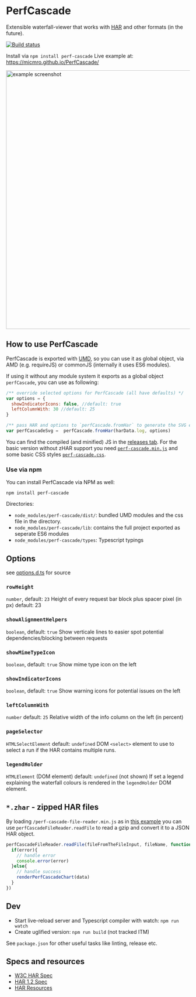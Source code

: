 # PerfCascade
Extensible waterfall-viewer that works with [HAR](http://www.softwareishard.com/blog/har-12-spec/) and other formats (in the future).

[![Build status][travis-image]][travis-url]

Install via `npm install perf-cascade`
Live example at: https://micmro.github.io/PerfCascade/

<img src="https://raw.githubusercontent.com/micmro/PerfCascade/gh-pages/img/PerfCascade-sample2.png" alt="example screenshot" width="704" height="707">

## How to use PerfCascade
PerfCascade is exported with [UMD](https://github.com/umdjs/umd), so you can use it as global object, via AMD (e.g. requireJS) or commonJS (internally it uses ES6 modules).

If using it without any module system it exports as a global object `perfCascade`, you can use as following:
```javascript
/** override selected options for PerfCascade (all have defaults) */
var options = {
  showIndicatorIcons: false, //default: true
  leftColumnWith: 30 //default: 25
}

/** pass HAR and options to `perfCascade.fromHar` to generate the SVG element*/
var perfCascadeSvg =  perfCascade.fromHar(harData.log, options)
```

You can find the compiled (and minified) JS in the [releases tab](https://github.com/micmro/PerfCascade/releases). For the basic version without zHAR support you need [`perf-cascade.min.js`](https://github.com/micmro/PerfCascade/blob/release/perf-cascade.min.js) and some basic CSS styles [`perf-cascade.css`](https://github.com/micmro/PerfCascade/blob/release/perf-cascade.css).

### Use via npm
You can install PerfCascade via NPM as well:
```
npm install perf-cascade
```

Directories:
- `node_modules/perf-cascade/dist/`: bundled UMD modules and the css file in the directory.
- `node_modules/perf-cascade/lib`: contains the full project exported as seperate ES6 modules
- `node_modules/perf-cascade/types`: Typescript typings

## Options
see [options.d.ts](https://github.com/micmro/PerfCascade/blob/master/src/ts/typing/options.ts) for source

### `rowHeight`
`number`, default: `23`
Height of every request bar block plus spacer pixel (in px) default: 23

### `showAlignmentHelpers`
`boolean`, default: `true`
Show verticale lines to easier spot potential dependencies/blocking between requests

### `showMimeTypeIcon`
`boolean`, default: `true`
Show mime type icon on the left

### `showIndicatorIcons`
`boolean`, default: `true`
Show warning icons for potential issues on the left

### `leftColumnWith`
`number` default: `25`
Relative width of the info column on the left (in percent)

### `pageSelector`
`HTMLSelectElement` default: `undefined`
DOM `<select>` element to use to select a run if the HAR contains multiple runs.

### `legendHolder`
`HTMLElement` (DOM element) default: `undefined` (not shown)
If set a legend explaining the waterfall colours is rendered in the `legendHolder` DOM element.

## `*.zhar` - zipped HAR files
By loading `/perf-cascade-file-reader.min.js` as in [this example](https://github.com/micmro/PerfCascade/blob/master/src/index.html#L73-L80) you can use `perfCascadeFileReader.readFile` to read a gzip and convert it to a JSON HAR object.

```javascript
perfCascadeFileReader.readFile(fileFromTheFileInput, fileName, function(error, data){
  if(error){
    // handle error
    console.error(error)
  }else{
    // handle success
    renderPerfCascadeChart(data)
  }
})
```

## Dev
- Start live-reload server and Typescript compiler with watch: `npm run watch`
- Create uglified version: `npm run build` (not tracked ITM)

See `package.json` for other useful tasks like linting, release etc.

## Specs and resources

- [W3C HAR Spec](https://w3c.github.io/web-performance/specs/HAR/Overview.html)
- [HAR 1.2 Spec](http://www.softwareishard.com/blog/har-12-spec)
- [HAR Resources](https://github.com/ahmadnassri/har-resources)

[travis-image]: https://img.shields.io/travis/micmro/PerfCascade.svg?style=flat-square
[travis-url]: https://travis-ci.org/micmro/PerfCascade
